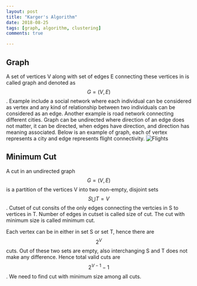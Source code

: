 ```yaml
---
layout: post
title: "Karger's Algorithm"
date: 2018-08-25
tags: [graph, algorithm, clustering]
comments: true

---
```


## Graph
A set of vertices V along with set of edges E connecting these vertices in is called graph and denoted as $$ G=(V,E) $$. Example include a social network where each individual can be considered as vertex and any kind of relationship between two individuals can be considered as an edge. Another example is road network connecting different cities. Graph can be undirected where direction of an edge does not matter, it can be directed, when edges have direction, and direction has meaning associated. Below is an example of graph, each of vertex represents a city and edge represents flight connectivity.
![Flights]({{site.baseurl}}/assets/img/flight.png)

## Minimum Cut 
A cut in an undirected graph $$ G=(V,E) $$ is a partition of the vertices V into two non-empty, disjoint sets $$ S \bigcup T = V $$. Cutset of cut consits of the only edges connecting the vertcies in S to vertices in T. Number of edges in cutset is called size of cut. The cut with minimum size is called minimum cut.

Each vertex can be in either in set S or set T, hence there are $$ 2^V $$ cuts. Out of these two sets are empty, also interchanging S and T does not make any difference. Hence total valid cuts are $$ 2^{V-1} -1 $$. We need to find cut with minimum size among all cuts.


